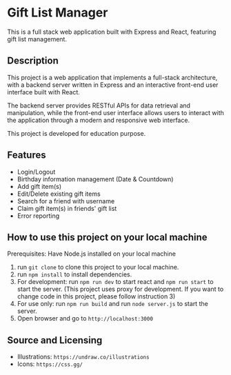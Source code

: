 # Gift List Manager

This is a full stack web application built with Express and React, featuring gift list management.

## Description
This project is a web application that implements a full-stack architecture, with a backend server written in Express and an interactive front-end user interface built with React. 

The backend server provides RESTful APIs for data retrieval and manipulation, while the front-end user interface allows users to interact with the application through a modern and responsive web interface.

This project is developed for education purpose.

## Features
+ Login/Logout
+ Birthday information management (Date & Countdown)
+ Add gift item(s)
+ Edit/Delete existing gift items
+ Search for a friend with username
+ Claim gift item(s) in friends' gift list
+ Error reporting

## How to use this project on your local machine

Prerequisites: Have Node.js installed on your local machine

1. run `git clone` to clone this project to your local machine.
2. run `npm install` to install dependencies.
3. For development: run `npm run dev` to start react and `npm run start` to start the server.
(This project uses proxy for development. If you want to change code in this project, please follow instruction 3)
4. For use only: run `npm run build` and run `node server.js` to start the server.
5. Open browser and go to `http://localhost:3000`


## Source and Licensing

+ Illustrations: `https://undraw.co/illustrations`
+ Icons: `https://css.gg/`

